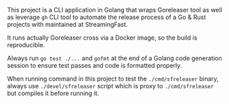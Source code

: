 This project is a CLI application in Golang that wraps Goreleaser tool
as well as leverage `gh` CLI tool to automate the release process of a Go & Rust projects
with maintained at StreamingFast.

It runs actually Goreleaser cross via a Docker image, so the build is reproducible.

Always run `go test ./...` and `gofmt` at the end of a Golang code generation session to ensure
test passes and code is formatted properly.

When running command in this project to test the `./cmd/sfreleaser` binary, always use `./devel/sfreleaser`
script which is proxy to `./cmd/sfreleaser` but compiles it before running it.